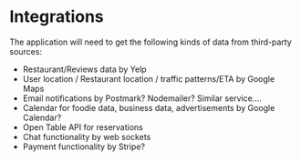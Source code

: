 # Integrations

The application will need to get the following kinds of data from third-party sources:

* Restaurant/Reviews data by Yelp
* User location / Restaurant location / traffic patterns/ETA by Google Maps
* Email notifications by Postmark? Nodemailer? Similar service….
* Calendar for foodie data, business data, advertisements by Google Calendar?
* Open Table API for reservations
* Chat functionality by web sockets
* Payment functionality by Stripe?